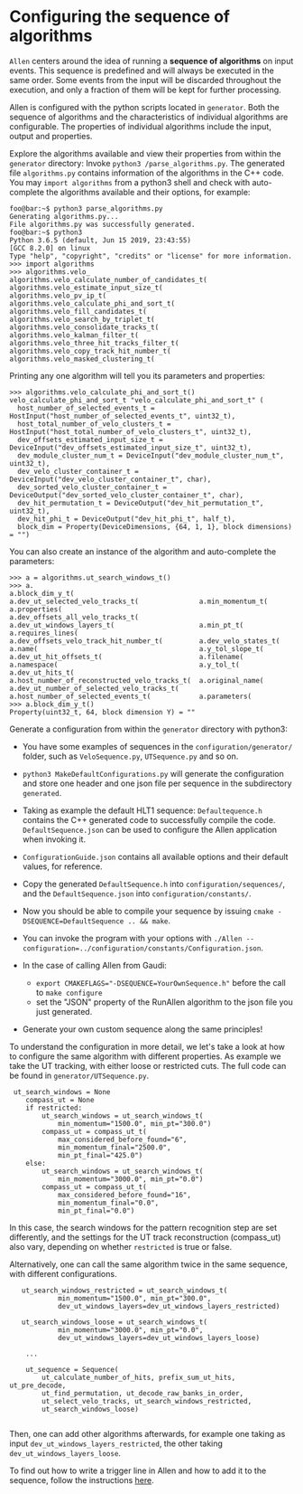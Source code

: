 Configuring the sequence of algorithms
===============

`Allen` centers around the idea of running a __sequence of algorithms__ on input events. This sequence is predefined and will always be executed in the same order.
Some events from the input will be discarded throughout the execution, and only a fraction of them will be kept for further processing.

Allen is configured with the python scripts located in `generator`. Both the sequence of algorithms and the characteristics of individual algorithms are configurable. The properties of individual algorithms include
the input, output and properties.

Explore the algorithms available and view their properties from within the `generator` directory:
Invoke `python3 /parse_algorithms.py`. The generated file `algorithms.py` contains information of the algorithms in the C++ code.
You may `import algorithms` from a python3 shell and check with auto-complete the algorithms available and their options, for example:

```sh=
foo@bar:~$ python3 parse_algorithms.py 
Generating algorithms.py...
File algorithms.py was successfully generated.
foo@bar:~$ python3
Python 3.6.5 (default, Jun 15 2019, 23:43:55) 
[GCC 8.2.0] on linux
Type "help", "copyright", "credits" or "license" for more information.
>>> import algorithms
>>> algorithms.velo_
algorithms.velo_calculate_number_of_candidates_t(  algorithms.velo_estimate_input_size_t(             algorithms.velo_pv_ip_t(
algorithms.velo_calculate_phi_and_sort_t(          algorithms.velo_fill_candidates_t(                 algorithms.velo_search_by_triplet_t(
algorithms.velo_consolidate_tracks_t(              algorithms.velo_kalman_filter_t(                   algorithms.velo_three_hit_tracks_filter_t(
algorithms.velo_copy_track_hit_number_t(           algorithms.velo_masked_clustering_t(   
```

Printing any one algorithm will tell you its parameters and properties:

```sh=
>>> algorithms.velo_calculate_phi_and_sort_t()
velo_calculate_phi_and_sort_t "velo_calculate_phi_and_sort_t" (
  host_number_of_selected_events_t = HostInput("host_number_of_selected_events_t", uint32_t), 
  host_total_number_of_velo_clusters_t = HostInput("host_total_number_of_velo_clusters_t", uint32_t), 
  dev_offsets_estimated_input_size_t = DeviceInput("dev_offsets_estimated_input_size_t", uint32_t), 
  dev_module_cluster_num_t = DeviceInput("dev_module_cluster_num_t", uint32_t), 
  dev_velo_cluster_container_t = DeviceInput("dev_velo_cluster_container_t", char), 
  dev_sorted_velo_cluster_container_t = DeviceOutput("dev_sorted_velo_cluster_container_t", char), 
  dev_hit_permutation_t = DeviceOutput("dev_hit_permutation_t", uint32_t), 
  dev_hit_phi_t = DeviceOutput("dev_hit_phi_t", half_t), 
  block_dim = Property(DeviceDimensions, {64, 1, 1}, block dimensions) = "")
```

You can also create an instance of the algorithm and auto-complete the parameters:
```sh=
>>> a = algorithms.ut_search_windows_t()
>>> a.
a.block_dim_y_t(                               a.dev_ut_selected_velo_tracks_t(               a.min_momentum_t(                              a.properties(
a.dev_offsets_all_velo_tracks_t(               a.dev_ut_windows_layers_t(                     a.min_pt_t(                                    a.requires_lines(
a.dev_offsets_velo_track_hit_number_t(         a.dev_velo_states_t(                           a.name(                                        a.y_tol_slope_t(
a.dev_ut_hit_offsets_t(                        a.filename(                                    a.namespace(                                   a.y_tol_t(
a.dev_ut_hits_t(                               a.host_number_of_reconstructed_velo_tracks_t(  a.original_name(                               
a.dev_ut_number_of_selected_velo_tracks_t(     a.host_number_of_selected_events_t(            a.parameters(                                  
>>> a.block_dim_y_t()
Property(uint32_t, 64, block dimension Y) = ""

```

Generate a configuration from within the `generator` directory with python3:

* You have some examples of sequences in the `configuration/generator/` folder, such as `VeloSequence.py`, `UTSequence.py` and so on.
* `python3 MakeDefaultConfigurations.py` will generate the configuration and store one header and one json file per sequence in the subdirectory `generated`.
* Taking as example the default HLT1 sequence: `Defaultequence.h` contains the C++ generated code to successfully compile the code. `DefaultSequence.json`  can be used to configure the Allen application when invoking it. 
* `ConfigurationGuide.json` contains all available options and their default values, for reference.

* Copy the generated `DefaultSequence.h` into `configuration/sequences/`, and the `DefaultSequence.json` into `configuration/constants/`. 
* Now you should be able to compile your sequence by issuing `cmake -DSEQUENCE=DefaultSequence .. && make`. 
* You can invoke the program with your options with `./Allen --configuration=../configuration/constants/Configuration.json`.
* In the case of calling Allen from Gaudi:
  * `export CMAKEFLAGS="-DSEQUENCE=YourOwnSequence.h"` before the call to `make configure`
  * set the "JSON" property of the RunAllen algorithm to the json file you just generated.
* Generate your own custom sequence along the same principles!


To understand the configuration in more detail, we let's take a look at how to configure
the same algorithm with different properties. As example we take the UT tracking,
with either loose or restricted cuts. The full code can be found in `generator/UTSequence.py`.

```clike=
 ut_search_windows = None
    compass_ut = None
    if restricted:
        ut_search_windows = ut_search_windows_t(
            min_momentum="1500.0", min_pt="300.0")
        compass_ut = compass_ut_t(
            max_considered_before_found="6",
            min_momentum_final="2500.0",
            min_pt_final="425.0")
    else:
        ut_search_windows = ut_search_windows_t(
            min_momentum="3000.0", min_pt="0.0")
        compass_ut = compass_ut_t(
            max_considered_before_found="16",
            min_momentum_final="0.0",
            min_pt_final="0.0")
```

In this case, the search windows for the pattern recognition step are set differently,
and the settings for the UT track reconstruction (compass_ut) also vary,
depending on whether `restricted` is true or false.

Alternatively, one can call the same algorithm twice in the same sequence, with different configurations.

```clike=
   ut_search_windows_restricted = ut_search_windows_t(
            min_momentum="1500.0", min_pt="300.0",
            dev_ut_windows_layers=dev_ut_windows_layers_restricted)
            
   ut_search_windows_loose = ut_search_windows_t(
            min_momentum="3000.0", min_pt="0.0",
            dev_ut_windows_layers=dev_ut_windows_layers_loose)
            
    ...
    
    ut_sequence = Sequence(
        ut_calculate_number_of_hits, prefix_sum_ut_hits, ut_pre_decode,
        ut_find_permutation, ut_decode_raw_banks_in_order,
        ut_select_velo_tracks, ut_search_windows_restricted,
        ut_search_windows_loose)
    
```
Then, one can add other algorithms afterwards, for example one taking as input `dev_ut_windows_layers_restricted`,
the other taking `dev_ut_windows_layers_loose`.


To find out how to write a trigger line in Allen and how to add it to the sequence, follow the instructions [here](../selections.md).

